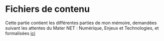 Fichiers de contenu
============

Cette partie contient les différentes parties de mon mémoire, demandées suivant les attentes du Mater NET : Numérique, Enjeux et Technologies, et formalisées [ici](https://sites.google.com/site/masternetp8/le-contenu)
